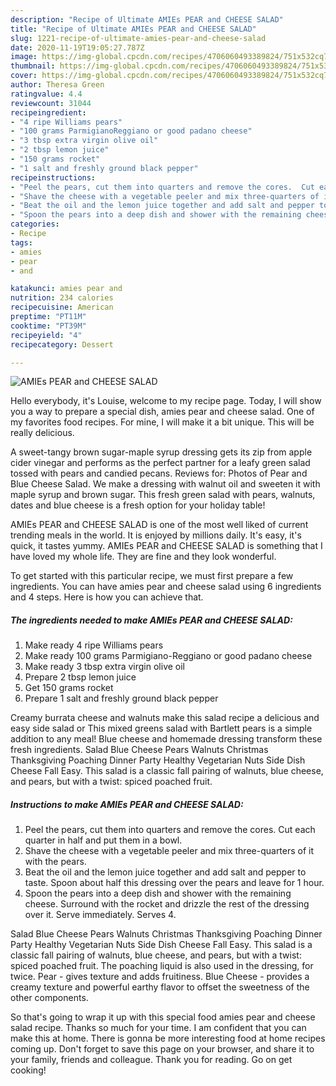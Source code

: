 ```yaml
---
description: "Recipe of Ultimate AMIEs PEAR and CHEESE SALAD"
title: "Recipe of Ultimate AMIEs PEAR and CHEESE SALAD"
slug: 1221-recipe-of-ultimate-amies-pear-and-cheese-salad
date: 2020-11-19T19:05:27.787Z
image: https://img-global.cpcdn.com/recipes/4706060493389824/751x532cq70/amies-pear-and-cheese-salad-recipe-main-photo.jpg
thumbnail: https://img-global.cpcdn.com/recipes/4706060493389824/751x532cq70/amies-pear-and-cheese-salad-recipe-main-photo.jpg
cover: https://img-global.cpcdn.com/recipes/4706060493389824/751x532cq70/amies-pear-and-cheese-salad-recipe-main-photo.jpg
author: Theresa Green
ratingvalue: 4.4
reviewcount: 31044
recipeingredient:
- "4 ripe Williams pears"
- "100 grams ParmigianoReggiano or good padano cheese"
- "3 tbsp extra virgin olive oil"
- "2 tbsp lemon juice"
- "150 grams rocket"
- "1 salt and freshly ground black pepper"
recipeinstructions:
- "Peel the pears, cut them into quarters and remove the cores.  Cut each quarter in half and put them in a bowl."
- "Shave the cheese with a vegetable peeler and mix three-quarters of it with the pears."
- "Beat the oil and the lemon juice together and add salt and pepper to taste.  Spoon about half this dressing over the pears and leave for 1 hour."
- "Spoon the pears into a deep dish and shower with the remaining cheese.  Surround with the rocket and drizzle the rest of the dressing over it.  Serve immediately.  Serves 4."
categories:
- Recipe
tags:
- amies
- pear
- and

katakunci: amies pear and 
nutrition: 234 calories
recipecuisine: American
preptime: "PT11M"
cooktime: "PT39M"
recipeyield: "4"
recipecategory: Dessert

---
```



![AMIEs PEAR and CHEESE SALAD](https://img-global.cpcdn.com/recipes/4706060493389824/751x532cq70/amies-pear-and-cheese-salad-recipe-main-photo.jpg)

Hello everybody, it's Louise, welcome to my recipe page. Today, I will show you a way to prepare a special dish, amies pear and cheese salad. One of my favorites food recipes. For mine, I will make it a bit unique. This will be really delicious.

A sweet-tangy brown sugar-maple syrup dressing gets its zip from apple cider vinegar and performs as the perfect partner for a leafy green salad tossed with pears and candied pecans. Reviews for: Photos of Pear and Blue Cheese Salad. We make a dressing with walnut oil and sweeten it with maple syrup and brown sugar. This fresh green salad with pears, walnuts, dates and blue cheese is a fresh option for your holiday table!

AMIEs PEAR and CHEESE SALAD is one of the most well liked of current trending meals in the world. It is enjoyed by millions daily. It's easy, it's quick, it tastes yummy. AMIEs PEAR and CHEESE SALAD is something that I have loved my whole life. They are fine and they look wonderful.


To get started with this particular recipe, we must first prepare a few ingredients. You can have amies pear and cheese salad using 6 ingredients and 4 steps. Here is how you can achieve that.

<!--inarticleads1-->

##### The ingredients needed to make AMIEs PEAR and CHEESE SALAD:

1. Make ready 4 ripe Williams pears
1. Make ready 100 grams Parmigiano-Reggiano or good padano cheese
1. Make ready 3 tbsp extra virgin olive oil
1. Prepare 2 tbsp lemon juice
1. Get 150 grams rocket
1. Prepare 1 salt and freshly ground black pepper


Creamy burrata cheese and walnuts make this salad recipe a delicious and easy side salad or This mixed greens salad with Bartlett pears is a simple addition to any meal! Blue cheese and homemade dressing transform these fresh ingredients. Salad Blue Cheese Pears Walnuts Christmas Thanksgiving Poaching Dinner Party Healthy Vegetarian Nuts Side Dish Cheese Fall Easy. This salad is a classic fall pairing of walnuts, blue cheese, and pears, but with a twist: spiced poached fruit. 

<!--inarticleads2-->

##### Instructions to make AMIEs PEAR and CHEESE SALAD:

1. Peel the pears, cut them into quarters and remove the cores.  Cut each quarter in half and put them in a bowl.
1. Shave the cheese with a vegetable peeler and mix three-quarters of it with the pears.
1. Beat the oil and the lemon juice together and add salt and pepper to taste.  Spoon about half this dressing over the pears and leave for 1 hour.
1. Spoon the pears into a deep dish and shower with the remaining cheese.  Surround with the rocket and drizzle the rest of the dressing over it.  Serve immediately.  Serves 4.


Salad Blue Cheese Pears Walnuts Christmas Thanksgiving Poaching Dinner Party Healthy Vegetarian Nuts Side Dish Cheese Fall Easy. This salad is a classic fall pairing of walnuts, blue cheese, and pears, but with a twist: spiced poached fruit. The poaching liquid is also used in the dressing, for twice. Pear - gives texture and adds fruitiness. Blue Cheese - provides a creamy texture and powerful earthy flavor to offset the sweetness of the other components. 

So that's going to wrap it up with this special food amies pear and cheese salad recipe. Thanks so much for your time. I am confident that you can make this at home. There is gonna be more interesting food at home recipes coming up. Don't forget to save this page on your browser, and share it to your family, friends and colleague. Thank you for reading. Go on get cooking!
